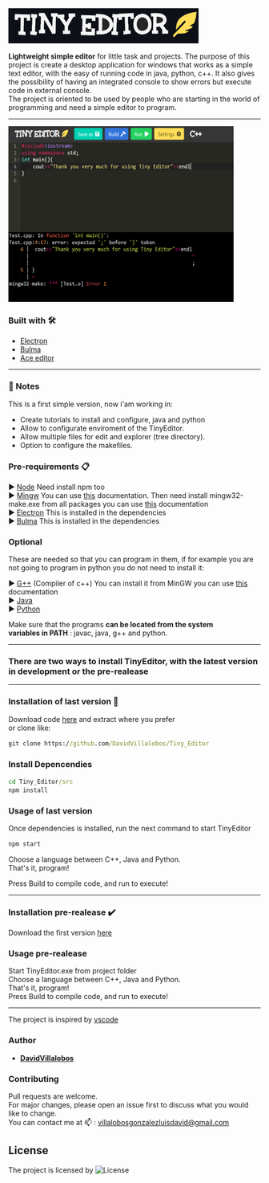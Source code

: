 <img src="demo/Title.png" width="380" height="70">   

**Lightweight simple editor** for little task and projects.
The purpose of this project is create a desktop application for windows that works as a simple text editor, with the easy of running code in java, python, c++. It also gives the possibility of having an integrated console to show errors but execute code in external console.  
The project is oriented to be used by people who are starting in the world of programming and need a simple editor to program.

---

<img src="demo/WindowCode.png" width="450" height="350">   

### Built with 🛠️

* [Electron](https://www.electronjs.org/)
* [Bulma](https://bulma.io/)
* [Ace editor](https://ace.c9.io/)
  
---

### 📃 Notes

This is a first simple version, now i'am working in:
* Create tutorials to install and configure, java and python
* Allow to configurate enviroment of the TinyEditor.
* Allow multiple files for edit and explorer (tree directory).
* Option to configure the makefiles.  

### Pre-requirements 📋

 ▶️ [Node](https://nodejs.org/es/) Need install npm too   
 ▶️ [Mingw](https://osdn.net/projects/mingw/releases/)  You can use [this](https://github.com/DavidVillalobos/Tiny_Editor/blob/master/doc/Install-MinGW/Install_MinGW.md) documentation. Then need install mingw32-make.exe from all packages you can use [this](https://github.com/DavidVillalobos/Tiny_Editor/blob/master/doc/Install_MinGW32Make/Install_MinGW32Make.md) documentation  
 ▶️ [Electron](https://nodejs.org/es/) This is installed in the dependencies  
 ▶️ [Bulma](https://bulma.io/) This is installed in the dependencies  
 
### Optional  

These are needed so that you can program in them, if for example you are not going to program in python you do not need to install it:  

▶️ [G++](https://osdn.net/projects/mingw/releases/) (Compiler of c++) You can install it from MinGW you can use [this](https://github.com/DavidVillalobos/Tiny_Editor/blob/master/doc/Install-g%2B%2B/Install_G%2B%2B.md) documentation  
▶️ [Java](https://www.oracle.com/java/technologies/javase-downloads.html)    
▶️ [Python](https://www.python.org/)    

Make sure that the programs **can be located from the system   
variables in PATH** : javac, java, g++ and python. 

---

### There are two ways to install TinyEditor, with the latest version in development or the pre-realease

---
### Installation of last version 🔧

Download code [here](https://github.com/DavidVillalobos/Tiny_Editor/archive/master.zip) and extract where you prefer  
or clone like:  
~~~cmd
git clone https://github.com/DavidVillalobos/Tiny_Editor
~~~  
  
### Install Depencendies

~~~cmd
cd Tiny_Editor/src
npm install
~~~

### Usage of last version

Once dependencies is installed, run the 
next command to start TinyEditor  

~~~cmd
npm start
~~~

Choose a language between C++, Java and Python.  
That's it, program!  

Press Build to compile code, and run to execute!

---

### Installation pre-realease ✔️

Download the first version [here](https://github.com/DavidVillalobos/Tiny_Editor/releases)

### Usage pre-realease

Start TinyEditor.exe from project folder  
Choose a language between C++, Java and Python.  
That's it, program!  
Press Build to compile code, and run to execute!

---

The project is inspired by [vscode](https://code.visualstudio.com/)

### Author 

* **[DavidVillalobos](https://github.com/DavidVillalobos)** 

### Contributing

Pull requests are welcome.   
For major changes, please open an issue first to discuss what you would like to change.  
You can contact me at 📫 : villalobosgonzalezluisdavid@gmail.com  

## License
The project is licensed by  ![License](https://img.shields.io/apm/l/vim-mode)
